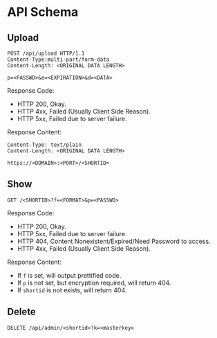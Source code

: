 # API Schema

## Upload

```http request
POST /api/upload HTTP/1.1
Content-Type:multi‐part/form-data
Content-Length: <ORIGINAL DATA LENGTH>

p=<PASSWD>&e=<EXPIRATION>&d=<DATA>
```

Response Code:

- HTTP 200, Okay.
- HTTP 4xx, Failed (Usually Client Side Reason).
- HTTP 5xx, Failed due to server failure.

Response Content:

```http request
Content-Type: text/plain
Content-Length: <ORIGINAL DATA LENGTH>

https://<DOMAIN>:<PORT>/<SHORTID> 
```

## Show

```http request
GET /<SHORTID>?f=<FORMAT>&p=<PASSWD>
```

Response Code:

- HTTP 200, Okay.
- HTTP 5xx, Failed due to server failure.
- HTTP 404, Content Nonexistent/Expired/Need Password to access.
- HTTP 4xx, Failed (Usually Client Side Reason).

Response Content:

- If `f` is set, will output prettified code.
- If `p` is not set, but encryption required, will return 404.
- If `shortid` is not exists, will return 404.

## Delete

```http request
DELETE /api/admin/<shortid>?k=<masterkey>
```

